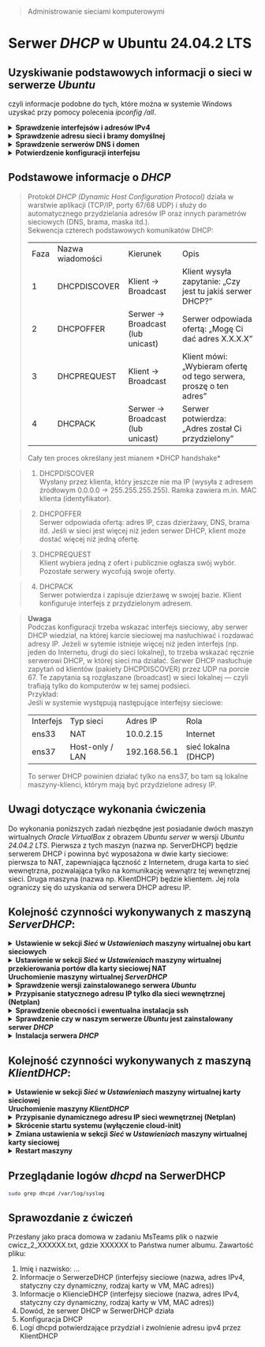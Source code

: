 > Administrowanie sieciami komputerowymi

# Serwer *DHCP* w Ubuntu 24.04.2 LTS  

## Uzyskiwanie podstawowych informacji o sieci w serwerze *Ubuntu*  

czyli informacje podobne do tych, które można w systemie Windows uzyskać przy pomocy polecenia *ipconfig /all*.

<details>
<summary><b>Sprawdzenie interfejsów i adresów IPv4</b></summary>

<font size="2">

```bash
ip a
```

</font>

Przykład wyniku:

<font size="2">

```bash
2: enp0s3: <BROADCAST,MULTICAST,UP,LOWER_UP> mtu 1500 qdisc fq_codel state UP group default qlen 1000
    link/ether 08:00:27:90:20:52 brd ff:ff:ff:ff:ff:ff
    inet 192.168.0.28/24 metric 100 brd 192.168.0.255 scope global dynamic enp0s3
       valid_lft 593413sec preferred_lft 593413sec
    inet6 fe80::a00:27ff:fe90:2052/64 scope link
       valid_lft forever preferred_lft forever
```

</font>

Interpretacja wyniku:

<table>
<tr><td>Informacja</td><td>Gdzie występuje w wyniku</td></tr>
<tr><td>Nazwa interfejsu</td><td>enp0s3: (na początku wiersza)</td></tr>
<tr><td>Adres IP</td><td>inet 192.168.0.28/24 → adres IP = 192.168.0.28</td></tr>
<tr><td>Maska sieci</td><td>/24 → maska = 255.255.255.0</td></tr>
<tr><td>Adres rozgłoszeniowy (broadcast)</td><td>brd 192.168.0.255</td></tr>
<tr><td>MAC adres (adres fizyczny)</td><td>link/ether 08:00:27:90:20:52</td></tr>
</table>
</details>

<details>
<summary><b>Sprawdzenie adresu sieci i bramy domyślnej</b></summary>

<font size="2">

```bash
ip route
```

</font>

Przykład wyniku:

<font size="2">

```bash
default via 192.168.0.1 dev enp0s3 proto dhcp metric 100
192.168.0.0/24 dev enp0s3 proto kernel scope link src 192.168.0.28 
```

</font>

Interpretacja wyniku:

<table>
<tr><td>Informacja</td><td>Znaczenie</td></tr>
<tr><td>Bramka domyślna (default gateway)</td><td>default via 192.168.0.1 → 192.168.0.1</td></tr>
<tr><td>Adres sieci</td><td>192.168.0.0/24 → sieć: 192.168.0.0, maska /24 (czyli 255.255.255.0)</td></tr>
<tr><td>Adres IP urządzenia w sieci</td><td>src 192.168.0.28</td></tr>
</table>
</details>

<details>
<summary><b>Sprawdzenie serwerów DNS i domen</b></summary>  

<font size="2">

```bash
resolvectl status
```

</font>

Przykład wyniku:

<font size="2">

```bash
Global
         Protocols: -LLMNR -mDNS -DNSOverTLS DNSSEC=no/unsupported
  resolv.conf mode: stub

Link 2 (enp0s3)
    Current Scopes: DNS
         Protocols: +DefaultRoute -LLMNR -mDNS -DNSOverTLS DNSSEC=no/unsupported
       DNS Servers: 178.235.153.33 178.235.153.32
        DNS Domain: olsztyn.vectranet.pl
```

</font>

Interpretacja wyniku:

<table>
<tr><td>Informacja</td><td>Wartość</td></tr>
<tr><td>Serwery DNS</td><td>178.235.153.33, 178.235.153.32</td></tr>
<tr><td>Domena (search domain)</td><td>olsztyn.vectranet.pl</td></tr>
</table>
</details>

<details>
<summary><b>Potwierdzenie konfiguracji interfejsu</b></summary>  

<font size="2">

```bash
networkctl status enp0s3
```

</font>

Przykład wyniku:

<font size="2">

```bash
● 2: enp0s3
                   Link File: /usr/lib/systemd/network/99-default.link
                Network File: /run/systemd/network/10-netplan-enp0s3.network
                       State: routable (configured)
                Online state: online                                           >
                        Type: ether
                        Path: pci-0000:00:03.0
                      Driver: e1000
                      Vendor: Intel Corporation
                       Model: 82540EM Gigabit Ethernet Controller (PRO/1000 MT >
            Hardware Address: 08:00:27:90:20:52 (PCS Systemtechnik GmbH)
                         MTU: 1500 (min: 46, max: 16110)
                       QDisc: fq_codel
IPv6 Address Generation Mode: eui64
    Number of Queues (Tx/Rx): 1/1
            Auto negotiation: yes
                       Speed: 1Gbps
                      Duplex: full
                        Port: tp
                     Address: 192.168.0.28 (DHCP4 via 192.168.0.1)
                              fe80::a00:27ff:fe90:2052
                     Gateway: 192.168.0.1
                         DNS: 178.235.153.33
                              178.235.153.32
              Search Domains: olsztyn.vectranet.pl
           Activation Policy: up
         Required For Online: yes
             DHCP4 Client ID: IAID:0xe2343f3e/DUID
           DHCP6 Client DUID: DUID-EN/Vendor:0000ab11bc9be88266818d59

```

</font>

</details>


## Podstawowe informacje o *DHCP*  

> Protokół *DHCP (Dynamic Host Configuration Protocol)* działa w warstwie aplikacji (TCP/IP, porty 67/68 UDP) i służy do automatycznego przydzielania adresów IP oraz innych parametrów sieciowych (DNS, brama, maska itd.).  
Sekwencja czterech podstawowych komunikatów DHCP:  
> <table>  
> <tr><td>Faza</td><td>Nazwa wiadomości</td><td>Kierunek</td><td>Opis</td></tr>  
> <tr><td>1</td><td>DHCPDISCOVER</td><td>Klient → Broadcast</td><td>Klient wysyła zapytanie: „Czy jest tu jakiś serwer DHCP?”</td></tr>  
> <tr><td>2</td><td>DHCPOFFER</td><td>Serwer → Broadcast (lub unicast)</td><td>Serwer odpowiada ofertą: „Mogę Ci dać adres X.X.X.X”</td></tr>  
> <tr><td>3</td><td>DHCPREQUEST</td><td>Klient → Broadcast</td><td>Klient mówi: „Wybieram ofertę od tego serwera, proszę o ten adres”</td></tr>  
> <tr><td>4</td><td>DHCPACK</td><td>Serwer → Broadcast (lub unicast)<td>Serwer potwierdza: „Adres został Ci przydzielony”</td></tr>  
> </table>  
> Cały ten proces określany jest mianem *DHCP handshake*  

> 1. DHCPDISCOVER  
Wysłany przez klienta, który jeszcze nie ma IP (wysyła z adresem źródłowym 0.0.0.0 → 255.255.255.255). Ramka zawiera m.in. MAC klienta (identyfikator).  

> 2. DHCPOFFER  
Serwer odpowiada ofertą: adres IP, czas dzierżawy, DNS, brama itd. Jeśli w sieci jest więcej niż jeden serwer DHCP, klient może dostać więcej niż jedną ofertę.  

> 3. DHCPREQUEST  
Klient wybiera jedną z ofert i publicznie ogłasza swój wybór. Pozostałe serwery wycofują swoje oferty.  

> 4. DHCPACK  
Serwer potwierdza i zapisuje dzierżawę w swojej bazie. Klient konfiguruje interfejs z przydzielonym adresem.

> **Uwaga**  
>Podczas konfiguracji trzeba wskazać interfejs sieciowy, aby serwer DHCP wiedział, na której karcie sieciowej ma nasłuchiwać i rozdawać adresy IP. Jeżeli w sytemie istnieje więcej niż jeden interfejs (np. jeden do Internetu, drugi do sieci lokalnej), to trzeba wskazać ręcznie serwerowi DHCP, w której sieci ma działać. Serwer DHCP nasłuchuje zapytań od klientów (pakiety DHCPDISCOVER) przez UDP na porcie 67. Te zapytania są rozgłaszane (broadcast) w sieci lokalnej — czyli trafiają tylko do komputerów w tej samej podsieci.  
Przykład:  
Jeśli w systemie występują następujące interfejsy sieciowe:  
> <table>
> <tr><td>Interfejs</td><td>Typ sieci</td><td>Adres IP</td><td>Rola</td></tr>  
> <tr><td>ens33</td><td>NAT</td><td>10.0.2.15</td><td>Internet</td></tr>  
> <tr><td>ens37</td><td>Host-only / LAN</td><td>192.168.56.1</td><td>sieć lokalna (DHCP)</><td></tr>  
> </table>  
> To serwer DHCP powinien działać tylko na ens37, bo tam są lokalne maszyny-klienci, którym mają być przydzielone adresy IP.

## Uwagi dotyczące wykonania ćwiczenia

Do wykonania poniższych zadań niezbędne jest posiadanie dwóch maszyn wirtualnych *Oracle VirtualBox* z obrazem *Ubuntu server* w wersji *Ubuntu 24.04.2 LTS*. Pierwsza z tych maszyn (nazwa np. ServerDHCP) będzie serwerem DHCP i powinna być wyposażona w dwie karty sieciowe: pierwsza to NAT, zapewniająca łączność z Internetem, druga karta to sieć wewnętrzna, pozwalająca tylko na komunikację wewnątrz tej wewnętrznej sieci. Druga maszyna (nazwa np. KlientDHCP) będzie klientem. Jej rola ograniczy się do uzyskania od serwera DHCP adresu IP.  

## Kolejność czynności wykonywanych z maszyną *ServerDHCP*:  

<details>
<summary><b>Ustawienie w sekcji <i>Sieć</i> w <i>Ustawieniach</i> maszyny wirtualnej obu kart sieciowych</b></summary>  

1. Pierwszą kartę sieciową ustawiamy jako NAT  
2. Drugą kartę sieciową ustawiamy jako sieć wewnętrzną. Można zostawić jej domyślną nazwę, lub nadać jej własną. Ważne, żeby nazwa tej wewnętrznej sieci była identyczna w obu maszynach wirtualnych  

</details>

<details>
<summary><b>Ustawienie w sekcji <i>Sieć</i> w <i>Ustawieniach</i> maszyny wirtualnej przekierowania portów dla karty sieciowej NAT</b></summary>  

Na karcie Karty sieciowej 1 (NAT) rozwijamy opcję <i>Zaawansowane</i> i klikamy przycisk <i>Przekierowanie portów</i>. Dodajemy nową regułę:  
Nazwa: SSH  
Protokół: TCP  
Port hosta: 2222  
Port gościa: 22  
i zatwierdzamy ją.

</details>
<b>Uruchomienie maszyny wirtualnej <i>ServerDHCP</i></b>
<details>
<summary><b>Sprawdzenie wersji zainstalowanego serwera <i>Ubuntu</i></b></summary>

<font size="2">

```bash
cat /etc/os-release

# PRETTY_NAME="Ubuntu 24.04.2 LTS"
# NAME="Ubuntu"
# VERSION_ID="24.04"
# VERSION="24.04.2 LTS (Noble Numbat)"
# VERSION_CODENAME=noble
# ID=ubuntu
# ID_LIKE=debian
# HOME_URL="https://www.ubuntu.com/"
# SUPPORT_URL="https://help.ubuntu.com/"
# BUG_REPORT_URL="https://bugs.launchpad.net/ubuntu/"
# PRIVACY_POLICY_URL="https://www.ubuntu.com/legal/terms-and-policies/privacy-policy"
# UBUNTU_CODENAME=noble
# LOGO=ubuntu-logo

```

</font>

Uzyskany wynik oznacza, że mamy zainstalowany w maszynie wirtualnej serwer *Ubuntu* w odpowiedniej wersji. 
</details>

<details>
<summary><b>Przypisanie statycznego adresu IP tylko dla sieci wewnętrznej (Netplan)</b></summary>

<font size="2">

```bash
sudo nano /etc/netplan/00-installer-config.yaml

# Wpisujemy

network:
  ethernets:
    enp0s3:
      dhcp4: true        # NAT - Internet
    enp0s8:
      addresses: [192.168.10.1/24]  # sieć wewnętrzna
      dhcp4: no
  version: 2

# Stosujemy nowe ustawienia

sudo netplan apply
```

</font>


</details>


<details>
<summary><b>Sprawdzenie obecności i ewentualna instalacja ssh</b></summary>  

<font size="2">

```bash
sudo systemctl status ssh

# jeżeli pakiet ten nie jest zainstalowany, otrzymamy odpowiedź podobną do poniższej:

# unit.sshservice could not be found.

# Instalujemy pakiet openssh-server:

sudo apt update
sudo apt install openssh-server

# Uruchamiamy ponownie nasz ServerDHCP

sudo reboot

# Ponownie sprawdzamy, czy w naszym serwerze Ubuntu jest zainstalowany pakiet openssh-server:

sudo systemctl status ssh
```

</font>

</details>

<details>
<summary><b>Sprawdzenie czy w naszym serwerze <i>Ubuntu</i> jest zainstalowany serwer <i>DHCP</i></b></summary>

<font size="2">

```bash
sudo systemctl status isc-dhcp-server

# Unit isc-dhcp-server.service could not be found.
```

</font>

Uzyskany wynik oznacza, że w chwili obecnej nie mamy zainstalowanego w systemie serwera *DHCP*.

</details>

<details>
<summary><b>Instalacja serwera <i>DHCP</i></b></summary>

W Ubuntu działanie serwera *DHCP* umożliwia instalacja pakietu **_isc-dhcp-server:_**

<font size="2">

```bash
sudo apt update
sudo apt install isc-dhcp-server -y
```

</font>

**Wskazanie interfejsu sieciowego**  

<font size="2">

```bash
# Badamy adresy IPv4 istniejących w systemie Ubuntu interfejsów sieciowych
ip a
1: lo: <LOOPBACK,UP,LOWER_UP> mtu 65536 qdisc noqueue state UNKNOWN group default qlen 1000
    link/loopback 00:00:00:00:00:00 brd 00:00:00:00:00:00
    inet 127.0.0.1/8 scope host lo
       valid_lft forever preferred_lft forever
    inet6 ::1/128 scope host noprefixroute
       valid_lft forever preferred_lft forever
2: enp0s3: <BROADCAST,MULTICAST,UP,LOWER_UP> mtu 1500 qdisc fq_codel state UP group default qlen 1000
    link/ether 08:00:27:49:fa:9e brd ff:ff:ff:ff:ff:ff
    inet 10.0.2.15/24 metric 100 brd 10.0.2.255 scope global dynamic enp0s3
       valid_lft 80417sec preferred_lft 80417sec
    inet6 fe80::a00:27ff:fe49:fa9e/64 scope link
       valid_lft forever preferred_lft forever
3: enp0s8: <BROADCAST,MULTICAST,UP,LOWER_UP> mtu 1500 qdisc fq_codel state UP group default qlen 1000
    link/ether 08:00:27:43:ff:1f brd ff:ff:ff:ff:ff:ff
    inet 192.168.10.1/24 brd 192.168.10.255 scope global enp0s8
       valid_lft forever preferred_lft forever
    inet6 fe80::a00:27ff:fe43:ff1f/64 scope link
       valid_lft forever preferred_lft forever


# Otwieramy do edycji plik /etc/default/isc-dhcp-server
sudo nano /etc/default/isc-dhcp-server

# Następnie w edytowanym pliku należy znaleźć linię: INTERFACESv4=""
# i wpisać nazwę interfejsu sieciowego: enp0s8
INTERFACESv4="enp0s8"

```

</font>

**Konfiguracja zakresu DHCP**  

<font size="2">

```bash
# Otwieramy do edycji główny plik konfiguracyjny:

sudo nano /etc/dhcp/dhcpd.conf

# Przykładowa konfiguracja dla sieci 192.168.10.0/24:

# Nazwa domeny i serwery DNS
option domain-name "a3.17.local";
option domain-name-servers 192.168.10.1;

# Domyślny czas dzierżawy (w sekundach)
default-lease-time 600;
max-lease-time 7200;

# Zakres adresów DHCP
subnet 192.168.10.0 netmask 255.255.255.0 {
  range 192.168.10.100 192.168.10.200;
  option routers 192.168.10.1;
  option broadcast-address 192.168.10.255;
}

# Czy ten serwer jest głównym DHCP
authoritative;

```

</font>

**Uruchomienie i autostart**  

<font size="2">

```bash
# Po zapisaniu zmian zrestartuj usługę

sudo systemctl restart isc-dhcp-server
sudo systemctl enable isc-dhcp-server

# Sprawdź status

sudo systemctl status isc-dhcp-server
```

</font>

</details>

## Kolejność czynności wykonywanych z maszyną *KlientDHCP*:  

<details>
<summary><b>Ustawienie w sekcji <i>Sieć</i> w <i>Ustawieniach</i> maszyny wirtualnej karty sieciowej</b></summary>  

Kartę sieciową ustawiamy jako NAT. Takie ustawienie karty sieciowej zapewnia łączność z Internetem, ale nie pozwala na łączność z gospodarzem. Łączność z Internetem będzie niezbędna do uruchomienia tej VM.   

</details>
<b>Uruchomienie maszyny <i>KlientDHCP</i></b>
<details>
<summary><b>Przypisanie dynamicznego adresu IP sieci wewnętrznej (Netplan)</b></summary>

<font size="2">

```bash

# Sprawdzamy interfejsy sieciowe

ip a

# Przypisujemy dynamiczny adres IP do właściwego interfejsu sieciowego

sudo nano /etc/netplan/00-installer-config.yaml

# Wpisujemy

network:
  ethernets:
    enp0s3:
      dhcp4: true
  version: 2

# Stosujemy nowe ustawienia

sudo netplan apply
```

</font>

</details>


<details>
<summary><b>Skrócenie startu systemu (wyłączenie cloud-init)</b></summary>

<font size="2">

```bash
sudo systemctl disable cloud-init
sudo systemctl mask cloud-init
sudo apt remove cloud-init -y

sudo systemctl disable systemd-networkd-wait-online.service
sudo systemctl mask systemd-networkd-wait-online.service

# Następnie wyłącz maszynę 

sudo shutdown -h now
```

</font>

</details>

<details>
<summary><b>Zmiana ustawienia w sekcji <i>Sieć</i> w <i>Ustawieniach</i> maszyny wirtualnej karty sieciowej</b></summary>  

Kartę sieciową ustawiamy jako sieć wewnętrzną. Ważne, żeby nazwa tej wewnętrznej sieci była identyczna z nazwą tej sieci w maszynie wirtualnej ServerDHCP.  

</details>


<details>
<summary><b>Restart maszyny</b></summary>  

<font size="2">

```bash
sudo reboot
```

</font>

</details>


## Przeglądanie logów <i>dhcpd</i> na SerwerDHCP  

<font size="2">

```bash
sudo grep dhcpd /var/log/syslog
```

</font>


## Sprawozdanie z ćwiczeń  

Przesłany jako praca domowa w zadaniu MsTeams plik o nazwie cwicz_2_XXXXXX.txt, gdzie XXXXXX to Państwa numer albumu. Zawartość pliku:  
1. Imię i nazwisko: ... 
2. Informacje o SerwerzeDHCP (interfejsy sieciowe (nazwa, adres IPv4, statyczny czy dynamiczny, rodzaj karty w VM, MAC adres))
3. Informacje o KliencieDHCP (interfejsy sieciowe (nazwa, adres IPv4, statyczny czy dynamiczny, rodzaj karty w VM, MAC adres))
4. Dowód, że serwer DHCP w SerwerDHCP działa
5. Konfiguracja DHCP
5. Logi dhcpd potwierdzające przydział i zwolnienie adresu ipv4 przez KlientDHCP

